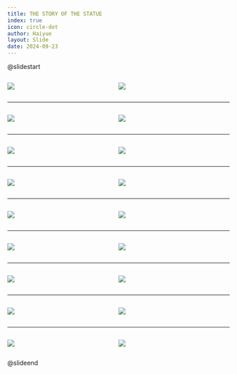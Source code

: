 ```yaml
---
title: THE STORY OF THE STATUE
index: true
icon: circle-dot
author: Haiyue
layout: Slide
date: 2024-09-23
---
```

 
@slidestart

<div style="display:flex">
<div style="flex:1">

![](/reading/english/Level-P/THE%20STORY%20OF%20THE%20STATUE/001.webp)
</div>
<div style="flex:1">

![](/reading/english/Level-P/THE%20STORY%20OF%20THE%20STATUE/002.webp)
</div>
</div>

---

<div style="display:flex">
<div style="flex:1">

![](/reading/english/Level-P/THE%20STORY%20OF%20THE%20STATUE/003.webp)
</div>
<div style="flex:1">

![](/reading/english/Level-P/THE%20STORY%20OF%20THE%20STATUE/004.webp)
</div>
</div>

---

<div style="display:flex">
<div style="flex:1">

![](/reading/english/Level-P/THE%20STORY%20OF%20THE%20STATUE/005.webp)
</div>
<div style="flex:1">

![](/reading/english/Level-P/THE%20STORY%20OF%20THE%20STATUE/006.webp)
</div>
</div>

---

<div style="display:flex">
<div style="flex:1">

![](/reading/english/Level-P/THE%20STORY%20OF%20THE%20STATUE/007.webp)
</div>
<div style="flex:1">

![](/reading/english/Level-P/THE%20STORY%20OF%20THE%20STATUE/008.webp)
</div>
</div>

---

<div style="display:flex">
<div style="flex:1">

![](/reading/english/Level-P/THE%20STORY%20OF%20THE%20STATUE/009.webp)
</div>
<div style="flex:1">

![](/reading/english/Level-P/THE%20STORY%20OF%20THE%20STATUE/010.webp)
</div>
</div>

---

<div style="display:flex">
<div style="flex:1">

![](/reading/english/Level-P/THE%20STORY%20OF%20THE%20STATUE/011.webp)
</div>
<div style="flex:1">

![](/reading/english/Level-P/THE%20STORY%20OF%20THE%20STATUE/012.webp)
</div>
</div>

---

<div style="display:flex">
<div style="flex:1">

![](/reading/english/Level-P/THE%20STORY%20OF%20THE%20STATUE/013.webp)
</div>
<div style="flex:1">

![](/reading/english/Level-P/THE%20STORY%20OF%20THE%20STATUE/014.webp)
</div>
</div>

---

<div style="display:flex">
<div style="flex:1">

![](/reading/english/Level-P/THE%20STORY%20OF%20THE%20STATUE/015.webp)
</div>
<div style="flex:1">

![](/reading/english/Level-P/THE%20STORY%20OF%20THE%20STATUE/016.webp)
</div>
</div>

---

<div style="display:flex">
<div style="flex:1">

![](/reading/english/Level-P/THE%20STORY%20OF%20THE%20STATUE/017.webp)
</div>
<div style="flex:1">

![](/reading/english/Level-P/THE%20STORY%20OF%20THE%20STATUE/018.webp)
</div>
</div>

@slideend